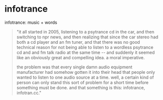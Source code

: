 # infotrance
infotrance: music + words

> "it all started in 2005, listening to a psytrance cd in the car, and then switching to npr news, and then realizing that since the car stereo had both a cd player and an fm tuner, and that there was no good technical reason for not being able to listen to a wordless psytrance cd and and fm talk radio at the same time -- and suddenly it seemed like an obviously great and compelling idea. a moral imperative.
> 
> the problem was that every single damn audio equipment manufacturer had somehow gotten it into their head that people only wanted to listen to one audio source at a time. well, a certain kind of person can only stand this sort of problem for a short time before something must be done. and that something is this: infotrance, infotran.cc."
